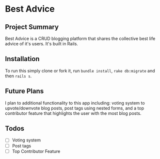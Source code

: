 # Best Advice

## Project Summary

Best Advice is a CRUD blogging platform that shares the collective best life advice of it's users. It's built in Rails. 

## Installation

To run this simply clone or fork it, run `bundle install`, `rake db:migrate` and then `rails s`.


## Future Plans

I plan to additional functionality to this app including: voting system to upvote/downvote blog posts, post tags using nested forms, and a top contributor feature that highlights the user with the most blog posts.


## Todos
- [ ] Voting system
- [ ] Post tags
- [ ] Top Contributor Feature
